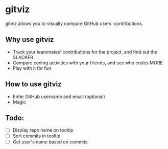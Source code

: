 # gitviz
gitviz allows you to visually compare GitHub users' contributions.

## Why use gitviz
* Track your teammates' contributions for the project, and find out the SLACKER
* Compare coding activities with your friends, and see who codes MORE
* Play with it for fun

## How to use gitviz
* Enter GitHub username and email (optional)
* Magic

## Todo:
- [ ] Display repo name on tooltip
- [ ] Sort commits in tooltip
- [ ] Get user's name based on commits
